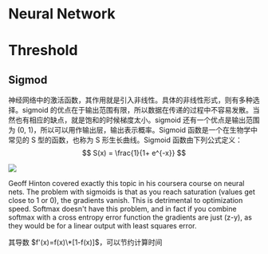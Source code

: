 # Neural Network

# Threshold

## Sigmod

神经网络中的激活函数，其作用就是引入非线性。具体的非线性形式，则有多种选择。sigmoid 的优点在于输出范围有限，所以数据在传递的过程中不容易发散。当然也有相应的缺点，就是饱和的时候梯度太小。sigmoid 还有一个优点是输出范围为 (0, 1)，所以可以用作输出层，输出表示概率。Sigmoid 函数是一个在生物学中常见的 S 型的函数，也称为 S 形生长曲线。Sigmoid 函数由下列公式定义： $$ S(x) = \frac{1}{1+ e^{-x}} $$

![](http://img.blog.163.com/photo/5bVrWgj80Bg_4OInDmd6sQ==/2031404906922048698.jpg)

Geoff Hinton covered exactly this topic in his coursera course on neural nets. The problem with sigmoids is that as you reach saturation (values get close to 1 or 0), the gradients vanish. This is detrimental to optimization speed. Softmax doesn't have this problem, and in fact if you combine softmax with a cross entropy error function the gradients are just (z-y), as they would be for a linear output with least squares error.

其导数 $f'(x)=f(x)\*[1-f(x)]$，可以节约计算时间
